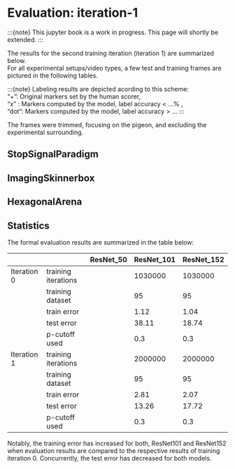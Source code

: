 # Evaluation: iteration-1
:::{note}
This jupyter book is a work in progress. This page will shortly be extended.
:::

The results for the second training iteration (iteration 1) are summarized below.  
For all experimental setups/video types, a few test and training frames are pictured in the following tables.

:::{note}
Labeling results are depicted acording to this scheme:  
“+”: Original markers set by the human scorer,  
“x” : Markers computed by the model, label accuracy < …% ,  
“dot”: Markers computed by the model, label accuracy > …
:::

The frames were trimmed, focusing on the pigeon, and excluding the experimental surrounding.

## StopSignalParadigm
<!---TABLE--->

## ImagingSkinnerbox
<!---TABLE--->

## HexagonalArena
<!---TABLE--->

## Statistics
The formal evaluation results are summarized in the table below:

|                    |                              |     ResNet_50    |     ResNet_101    |     ResNet_152    |
|--------------------|------------------------------|------------------|-------------------|-------------------|
|     Iteration 0    |     training   iterations    |                  |     1030000       |     1030000       |
|                    |     training   dataset       |                  |     95            |     95            |
|                    |     train   error            |                  |     1.12          |     1.04          |
|                    |     test   error             |                  |     38.11         |     18.74         |
|                    |     p-cutoff   used          |                  |     0.3           |     0.3           |
|     Iteration 1    |     training   iterations    |                  |     2000000       |     2000000       |
|                    |     training   dataset       |                  |     95            |     95            |
|                    |     train error              |                  |     2.81          |     2.07          |
|                    |     test   error             |                  |     13.26         |     17.72         |
|                    |     p-cutoff   used          |                  |     0.3           |     0.3           |

Notably, the training error has increased for both, ResNet101 and ResNet152 when evaluation results are compared to the respective results of training iteration 0. Concurrently, the test error has decreased for both models.